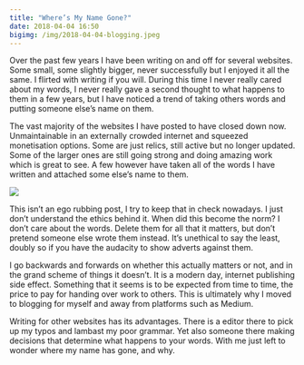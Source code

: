 ```yaml
---
title: "Where’s My Name Gone?"
date: 2018-04-04 16:50
bigimg: /img/2018-04-04-blogging.jpeg
---
```

Over the past few years I have been writing on and off for several websites. Some small, some slightly bigger, never successfully but I enjoyed it all the same. I flirted with writing if you will. During this time I never really cared about my words, I never really gave a second thought to what happens to them in a few years, but I have noticed a trend of taking others words and putting someone else’s name on them. 

The vast majority of the websites I have posted to have closed down now. Unmaintainable in an externally crowded internet and squeezed monetisation options. Some are just relics, still active but no longer updated. Some of the larger ones are still going strong and doing amazing work which is great to see. A few however have taken all of the words I have written and attached some else’s name to them. 

![](https://gr36.com/img/2018-04-04-name.jpeg)

This isn’t an ego rubbing post, I try to keep that in check nowadays. I just don’t understand the ethics behind it. When did this become the norm? I don’t care about the words. Delete them for all that it matters, but don’t pretend someone else wrote them instead. It’s unethical to say the least, doubly so if you have the audacity to show adverts against them. 

I go backwards and forwards on whether this actually matters or not, and in the grand scheme of things it doesn’t. It is a modern day, internet publishing side effect. Something that it seems is to be expected from time to time, the price to pay for handing over work to others. This is ultimately why I moved to blogging for myself and away from platforms such as Medium. 

Writing for other websites has its advantages. There is a editor there to pick up my typos and lambast my poor grammar. Yet also someone there making decisions that determine what happens to your words. With me just left to wonder where my name has gone, and why. 